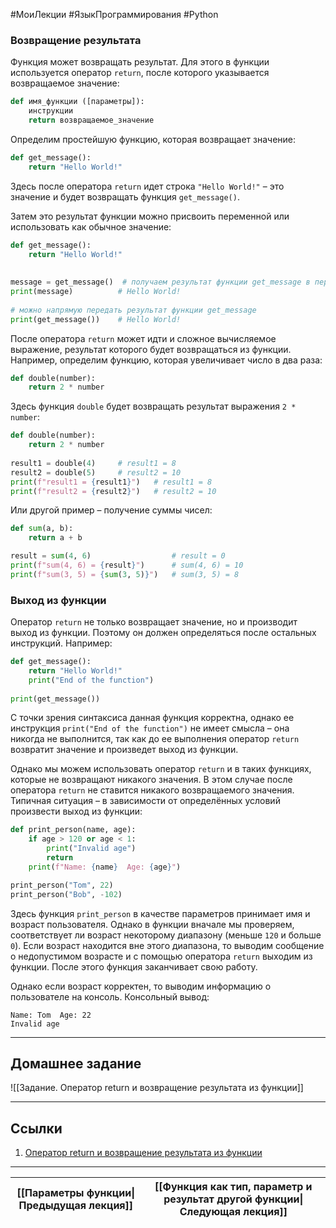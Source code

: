 #МоиЛекции #ЯзыкПрограммирования #Python 

### Возвращение результата

Функция может возвращать результат. Для этого в функции используется оператор `return`, после которого указывается возвращаемое значение:

```python
def имя_функции ([параметры]):
    инструкции
    return возвращаемое_значение
```

Определим простейшую функцию, которая возвращает значение:

```python
def get_message():
    return "Hello World!"
```

Здесь после оператора `return` идет строка `"Hello World!"` – это значение и будет возвращать функция `get_message()`.

Затем это результат функции можно присвоить переменной или использовать как обычное значение:

```python
def get_message():
    return "Hello World!"
 
 
message = get_message()  # получаем результат функции get_message в переменную message
print(message)          # Hello World!
 
# можно напрямую передать результат функции get_message
print(get_message())    # Hello World!
```

После оператора `return` может идти и сложное вычисляемое выражение, результат которого будет возвращаться из функции. Например, определим функцию, которая увеличивает число в два раза:

```python
def double(number):
    return 2 * number
```

Здесь функция `double` будет возвращать результат выражения `2 * number`:

```python
def double(number):
    return 2 * number
 
result1 = double(4)     # result1 = 8
result2 = double(5)     # result2 = 10
print(f"result1 = {result1}")   # result1 = 8
print(f"result2 = {result2}")   # result2 = 10
```

Или другой пример – получение суммы чисел:

```python
def sum(a, b):
    return a + b

result = sum(4, 6)                  # result = 0
print(f"sum(4, 6) = {result}")      # sum(4, 6) = 10
print(f"sum(3, 5) = {sum(3, 5)}")   # sum(3, 5) = 8
```

### Выход из функции

Оператор `return` не только возвращает значение, но и производит выход из функции. Поэтому он должен определяться после остальных инструкций. Например:

```python
def get_message():
    return "Hello World!"
    print("End of the function")
 
print(get_message())
```

С точки зрения синтаксиса данная функция корректна, однако ее инструкция `print("End of the function")` не имеет смысла – она никогда не выполнится, так как до ее выполнения оператор `return` возвратит значение и произведет выход из функции.

Однако мы можем использовать оператор `return` и в таких функциях, которые не возвращают никакого значения. В этом случае после оператора `return` не ставится никакого возвращаемого значения. Типичная ситуация – в зависимости от определённых условий произвести выход из функции:

```python
def print_person(name, age):
    if age > 120 or age < 1:
        print("Invalid age")
        return
    print(f"Name: {name}  Age: {age}")

print_person("Tom", 22)
print_person("Bob", -102)
```

Здесь функция `print_person` в качестве параметров принимает имя и возраст пользователя. Однако в функции вначале мы проверяем, соответствует ли возраст некоторому диапазону (меньше `120` и больше `0`). Если возраст находится вне этого диапазона, то выводим сообщение о недопустимом возрасте и с помощью оператора `return` выходим из функции. После этого функция заканчивает свою работу.

Однако если возраст корректен, то выводим информацию о пользователе на консоль. Консольный вывод:

```
Name: Tom  Age: 22
Invalid age
```

---
## Домашнее задание

![[Задание. Оператор return и возвращение результата из функции]]

---
## Ссылки

1. [Оператор return и возвращение результата из функции](https://metanit.com/python/tutorial/2.16.php)

---

| [[Параметры функции\|Предыдущая лекция]] | [[Функция как тип, параметр и результат другой функции\|Следующая лекция]] |
| ---------------------------------------- | -------------------------------------------------------------------------- |

